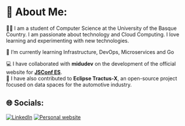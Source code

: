 # 💫 About Me:
🙇🏻 I am a student of Computer Science at the University of the Basque Country. I am passionate about technology and Cloud Computing. I love learning and experimenting with new technologies.

🌱 I’m currently learning Infrastructure, DevOps, Microservices and Go<br>

💻 I have collaborated with **midudev** on the development of the official website for **[JSConf ES](https://www.jsconf.es/)**.<br>
🌟 I have also contributed to **Eclipse Tractus-X**, an open-source project focused on data spaces for the automotive industry.<br>

## 🌐 Socials:
[![LinkedIn](https://img.shields.io/badge/LinkedIn-%230077B5.svg?logo=linkedin&logoColor=white)](https://linkedin.com/in/borja-gomez-calvo)
[![Personal website](https://img.shields.io/badge/Personal%20Website-red)](https://borjagomez.com/)
